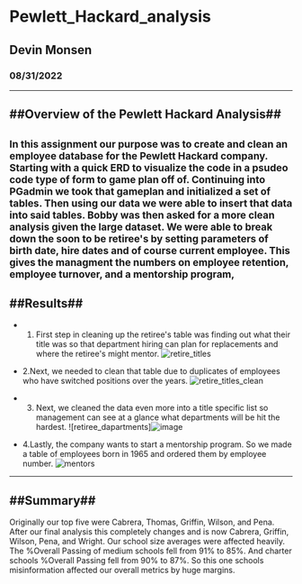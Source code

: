 # Pewlett_Hackard_analysis
## Devin Monsen
### 08/31/2022
---
##Overview of the Pewlett Hackard Analysis##
---
<sub>In this assignment our purpose was to create and clean an employee database for the Pewlett Hackard company. Starting with a quick ERD to visualize the code in a psudeo code type of form to game plan off of. Continuing into PGadmin we took that gameplan and initialized a set of tables. Then using our data we were able to insert that data into said tables. Bobby was then asked for a more clean analysis given the large dataset. We were able to break down the soon to be retiree's by setting parameters of birth date, hire dates and of course current employee. This gives the managment the numbers on employee retention, employee turnover, and a mentorship program,</sub>
---
##Results##
---
- 1. First step in cleaning up the retiree's table was finding out what their title was so that department hiring can plan for replacements and where the retiree's might mentor.
![retire_titles](https://user-images.githubusercontent.com/108428454/187801831-f9e8bc2d-5ef1-46bc-8242-13d80978299b.png)

- 2.Next, we needed to clean that table due to duplicates of employees who have switched positions over the years.
![retire_titles_clean](https://user-images.githubusercontent.com/108428454/187802237-152cb556-a552-4144-9358-2518aa30003a.png)

- 3. Next, we cleaned the data even more into a title specific list so management can see at a glance what departments will be hit the hardest.
![retiree_dapartments]![image](https://user-images.githubusercontent.com/108428454/187802423-a7f2c602-d48a-4c67-b91a-9700614e3543.png)

- 4.Lastly, the company wants to start a mentorship program. So we made a table of employees born in 1965 and ordered them by employee number.
![mentors](https://user-images.githubusercontent.com/108428454/187802627-3eb97c64-55d7-4066-ad9c-dc8569323d89.png)

---
##Summary##
---
Originally our top five were Cabrera, Thomas, Griffin, Wilson, and Pena. After our final analysis this completely changes and is now Cabrera, Griffin, Wilson, Pena, and Wright. Our school size averages were affected heavily. The %Overall Passing of medium schools fell from 91% to 85%. And charter schools %Overall Passing fell from 90% to 87%. So this one schools misinformation affected our overall metrics by huge margins.
